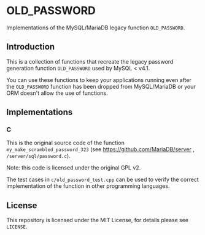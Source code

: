 # OLD_PASSWORD

Implementations of the MySQL/MariaDB legacy function `OLD_PASSWORD`.

## Introduction

This is a collection of functions that recreate the legacy password generation function `OLD_PASSWORD` used by MySQL < v4.1.

You can use these functions to keep your applications running even after the `OLD_PASSWORD` function has been dropped from MySQL/MariaDB or your ORM doesn't allow the use of functions.

## Implementations

### C

This is the original source code of the function `my_make_scrambled_password_323` (see <https://github.com/MariaDB/server> , `/server/sql/password.c`).

Note: this code is licensed under the original GPL v2.

The test cases in `c/old_password_test.cpp` can be used to verify the correct implementation of the function in other programming languages.

## License

This repository is licensed under the MIT License, for details please see `LICENSE`.

